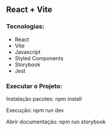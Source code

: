 ## React + Vite 

### Tecnologias:

- React
- Vite
- Javascript
- Styled Components
- Storybook
- Jest

### Executar o Projeto:

Instalação pacotes: npm install
 
Execução: npm run dev
 
Abrir documentação: npm run storybook
